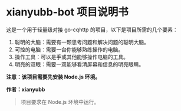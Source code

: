 # xianyubb-bot 项目说明书

这是一个用于轻量级对接 go-cqhttp 的项目，以下是项目所需的几个要素：

1. 聪明的大脑：需要有一颗思考问题和解决问题的聪明大脑。
2. 可控的电脑：需要一台你能够熟练操作的电脑。
3. 操作工具：可以是手或其他能够操作电脑的工具。
4. 明亮的双眼：需要一双能够看清屏幕和信息的明亮眼睛。

**注意：该项目需要先安装 Node.js 环境。**

**作者：xianyubb**

> 项目要求在 Node.js 环境中运行。

